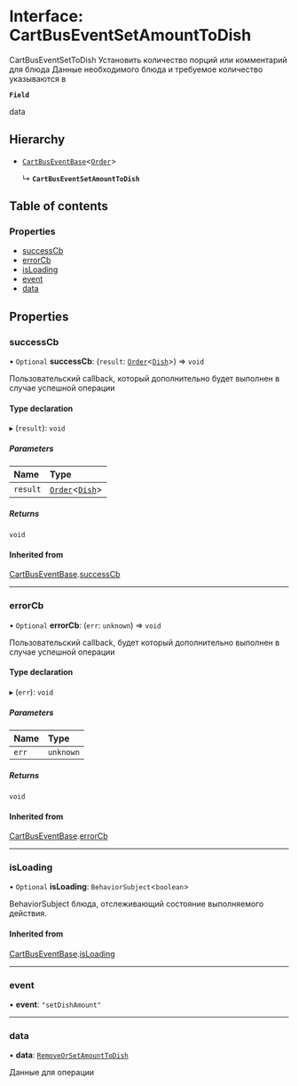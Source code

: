 # Interface: CartBusEventSetAmountToDish

CartBusEventSetToDish
Установить количество порций или комментарий для блюда
Данные необходимого блюда и требуемое количество указываются в

**`Field`**

data

## Hierarchy

- [`CartBusEventBase`](CartBusEventBase.md)\<[`Order`](Order.md)\>

  ↳ **`CartBusEventSetAmountToDish`**

## Table of contents

### Properties

- [successCb](CartBusEventSetAmountToDish.md#successcb)
- [errorCb](CartBusEventSetAmountToDish.md#errorcb)
- [isLoading](CartBusEventSetAmountToDish.md#isloading)
- [event](CartBusEventSetAmountToDish.md#event)
- [data](CartBusEventSetAmountToDish.md#data)

## Properties

### successCb

• `Optional` **successCb**: (`result`: [`Order`](Order.md)\<[`Dish`](Dish.md)\>) => `void`

Пользовательский callback, который дополнительно будет выполнен в случае успешной операции

#### Type declaration

▸ (`result`): `void`

##### Parameters

| Name | Type |
| :------ | :------ |
| `result` | [`Order`](Order.md)\<[`Dish`](Dish.md)\> |

##### Returns

`void`

#### Inherited from

[CartBusEventBase](CartBusEventBase.md).[successCb](CartBusEventBase.md#successcb)

___

### errorCb

• `Optional` **errorCb**: (`err`: `unknown`) => `void`

Пользовательский callback, будет который дополнительно  выполнен в случае успешной операции

#### Type declaration

▸ (`err`): `void`

##### Parameters

| Name | Type |
| :------ | :------ |
| `err` | `unknown` |

##### Returns

`void`

#### Inherited from

[CartBusEventBase](CartBusEventBase.md).[errorCb](CartBusEventBase.md#errorcb)

___

### isLoading

• `Optional` **isLoading**: `BehaviorSubject`\<`boolean`\>

BehaviorSubject блюда, отслеживающий состояние выполняемого действия.

#### Inherited from

[CartBusEventBase](CartBusEventBase.md).[isLoading](CartBusEventBase.md#isloading)

___

### event

• **event**: ``"setDishAmount"``

___

### data

• **data**: [`RemoveOrSetAmountToDish`](RemoveOrSetAmountToDish.md)

Данные для операции
